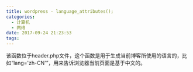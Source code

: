 ```yaml
---
title: wordpress - language_attributes();
categories:
  - 计算机
  - 网络
date: 2017-09-24 21:23:53
tags:
---
```

<!-- more -->
<?php language_attributes(); ?>该函数位于header.php文件，这个函数是用于生成当前博客所使用的语言的，比如“lang='zh-CN'”，用来告诉浏览器当前页面是基于中文的。